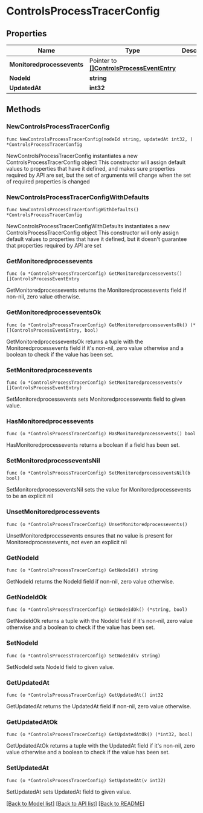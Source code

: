 # ControlsProcessTracerConfig

## Properties

Name | Type | Description | Notes
------------ | ------------- | ------------- | -------------
**Monitoredprocessevents** | Pointer to [**[]ControlsProcessEventEntry**](ControlsProcessEventEntry.md) |  | [optional] 
**NodeId** | **string** |  | 
**UpdatedAt** | **int32** |  | 

## Methods

### NewControlsProcessTracerConfig

`func NewControlsProcessTracerConfig(nodeId string, updatedAt int32, ) *ControlsProcessTracerConfig`

NewControlsProcessTracerConfig instantiates a new ControlsProcessTracerConfig object
This constructor will assign default values to properties that have it defined,
and makes sure properties required by API are set, but the set of arguments
will change when the set of required properties is changed

### NewControlsProcessTracerConfigWithDefaults

`func NewControlsProcessTracerConfigWithDefaults() *ControlsProcessTracerConfig`

NewControlsProcessTracerConfigWithDefaults instantiates a new ControlsProcessTracerConfig object
This constructor will only assign default values to properties that have it defined,
but it doesn't guarantee that properties required by API are set

### GetMonitoredprocessevents

`func (o *ControlsProcessTracerConfig) GetMonitoredprocessevents() []ControlsProcessEventEntry`

GetMonitoredprocessevents returns the Monitoredprocessevents field if non-nil, zero value otherwise.

### GetMonitoredprocesseventsOk

`func (o *ControlsProcessTracerConfig) GetMonitoredprocesseventsOk() (*[]ControlsProcessEventEntry, bool)`

GetMonitoredprocesseventsOk returns a tuple with the Monitoredprocessevents field if it's non-nil, zero value otherwise
and a boolean to check if the value has been set.

### SetMonitoredprocessevents

`func (o *ControlsProcessTracerConfig) SetMonitoredprocessevents(v []ControlsProcessEventEntry)`

SetMonitoredprocessevents sets Monitoredprocessevents field to given value.

### HasMonitoredprocessevents

`func (o *ControlsProcessTracerConfig) HasMonitoredprocessevents() bool`

HasMonitoredprocessevents returns a boolean if a field has been set.

### SetMonitoredprocesseventsNil

`func (o *ControlsProcessTracerConfig) SetMonitoredprocesseventsNil(b bool)`

 SetMonitoredprocesseventsNil sets the value for Monitoredprocessevents to be an explicit nil

### UnsetMonitoredprocessevents
`func (o *ControlsProcessTracerConfig) UnsetMonitoredprocessevents()`

UnsetMonitoredprocessevents ensures that no value is present for Monitoredprocessevents, not even an explicit nil
### GetNodeId

`func (o *ControlsProcessTracerConfig) GetNodeId() string`

GetNodeId returns the NodeId field if non-nil, zero value otherwise.

### GetNodeIdOk

`func (o *ControlsProcessTracerConfig) GetNodeIdOk() (*string, bool)`

GetNodeIdOk returns a tuple with the NodeId field if it's non-nil, zero value otherwise
and a boolean to check if the value has been set.

### SetNodeId

`func (o *ControlsProcessTracerConfig) SetNodeId(v string)`

SetNodeId sets NodeId field to given value.


### GetUpdatedAt

`func (o *ControlsProcessTracerConfig) GetUpdatedAt() int32`

GetUpdatedAt returns the UpdatedAt field if non-nil, zero value otherwise.

### GetUpdatedAtOk

`func (o *ControlsProcessTracerConfig) GetUpdatedAtOk() (*int32, bool)`

GetUpdatedAtOk returns a tuple with the UpdatedAt field if it's non-nil, zero value otherwise
and a boolean to check if the value has been set.

### SetUpdatedAt

`func (o *ControlsProcessTracerConfig) SetUpdatedAt(v int32)`

SetUpdatedAt sets UpdatedAt field to given value.



[[Back to Model list]](../README.md#documentation-for-models) [[Back to API list]](../README.md#documentation-for-api-endpoints) [[Back to README]](../README.md)


